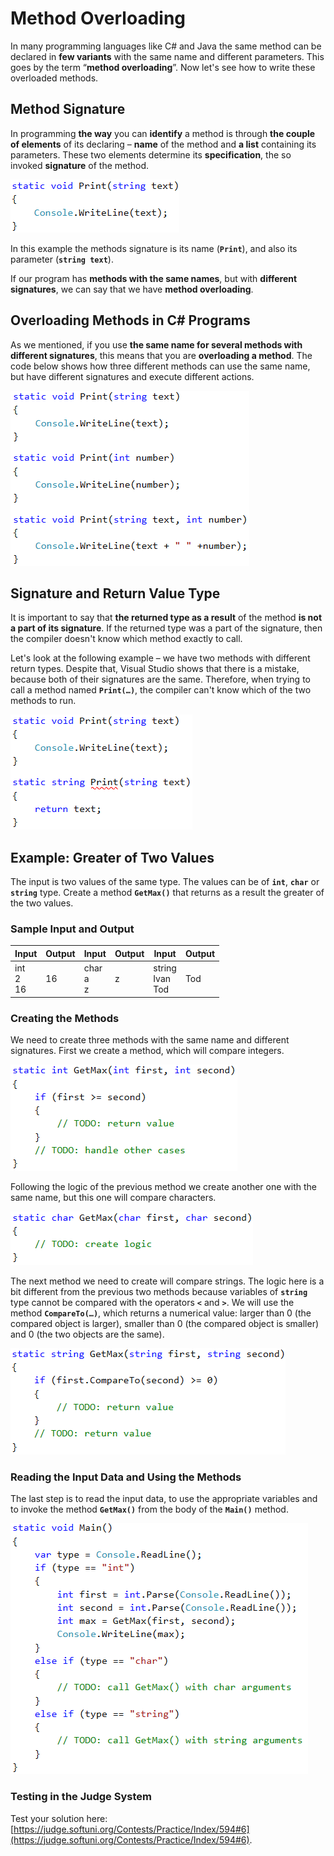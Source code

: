 # Method Overloading

In many programming languages like C# and Java the same method can be declared in **few variants** with the same name and different parameters. This goes by the term “**method overloading**”. Now let's see how to write these overloaded methods.

## Method Signature

In programming **the way** you can **identify** a method is through **the couple of elements** of its declaring – **name** of the method and **a list** containing its parameters. These two elements determine its **specification**, the so invoked **signature** of the method. 

![](/assets/chapter-10-images/16.Method-signature-01.png)

In this example the methods signature is its name (**`Print`**), and also its parameter (**`string text`**).

If our program has **methods with the same names**, but with **different signatures**, we can say that we have **method overloading**.

## Overloading Methods in C# Programs

As we mentioned, if you use **the same name for several methods with different signatures**, this means that you are **overloading a method**. The code below shows how three different methods can use the same name, but have different signatures and execute different actions.

![](/assets/chapter-10-images/17.Method-overloading-01.png)

## Signature and Return Value Type

It is important to say that **the returned type as a result** of the method **is not a part of its signature**. If the returned type was a part of the signature, then the compiler doesn't know which method exactly to call.

Let's look at the following example – we have two methods with different return types. Despite that, Visual Studio shows that there is a mistake, because both of their signatures are the same. Therefore, when trying to call a method named **`Print(…)`**, the compiler can't know which of the two methods to run.

![](/assets/chapter-10-images/17.Method-overloading-02.png)

## Example: Greater of Two Values

The input is two values of the same type. The values can be of **`int`**, **`char`** or **`string`** type. Create a method **`GetMax()`** that returns as a result the greater of the two values.

### Sample Input and Output

| Input | Output | Input | Output | Input | Output |
| --- | --- | --- | --- | --- | --- |
|int<br>2<br>16|16|char<br>a<br>z|z|string<br>Ivan<br>Tod|Tod|

### Creating the Methods

We need to create three methods with the same name and different signatures. First we create a method, which will compare integers.

![](/assets/chapter-10-images/18.Greater-of-two-values-01.png)

Following the logic of the previous method we create another one with the same name, but this one will compare characters.

![](/assets/chapter-10-images/18.Greater-of-two-values-02.png)

The next method we need to create will compare strings. The logic here is a bit different from the previous two methods because variables of **`string`** type cannot be compared with the operators **`<`** and **`>`**. We will use the method **`CompareTo(…)`**, which returns a numerical value: larger than 0 (the compared object is larger), smaller than 0 (the compared object is smaller) and 0 (the two objects are the same).

![](/assets/chapter-10-images/18.Greater-of-two-values-03.png)

### Reading the Input Data and Using the Methods

The last step is to read the input data, to use the appropriate variables and to invoke the method **`GetMax()`** from the body of the **`Main()`** method.

![](/assets/chapter-10-images/18.Greater-of-two-values-04.png)

### Testing in the Judge System

Test your solution here: [https://judge.softuni.org/Contests/Practice/Index/594#6](https://judge.softuni.org/Contests/Practice/Index/594#6).

